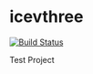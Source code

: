 # icevthree

[![Build Status](https://travis-ci.org/jgirit/icevthree.svg?branch=master)](https://travis-ci.org/jgirit/icevthree)

Test Project